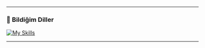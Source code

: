 ___
### 📖 Bildiğim Diller

[![My Skills](https://skills.thijs.gg/icons?i=py,cs)](https://skills.thijs.gg)
___
